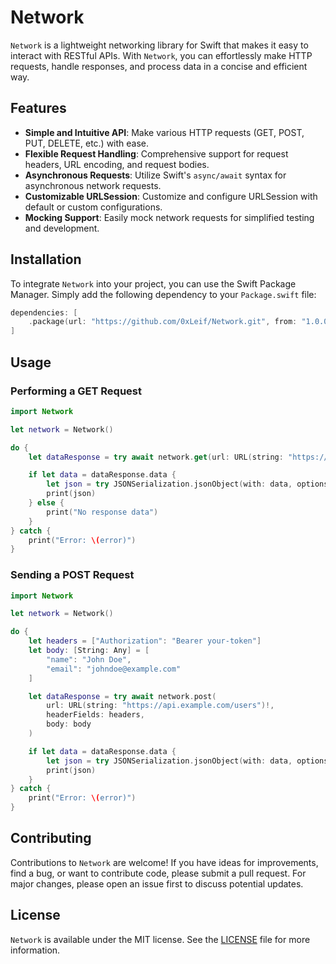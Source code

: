 # Network

`Network` is a lightweight networking library for Swift that makes it easy to interact with RESTful APIs. With `Network`, you can effortlessly make HTTP requests, handle responses, and process data in a concise and efficient way.

## Features

- **Simple and Intuitive API**: Make various HTTP requests (GET, POST, PUT, DELETE, etc.) with ease.
- **Flexible Request Handling**: Comprehensive support for request headers, URL encoding, and request bodies.
- **Asynchronous Requests**: Utilize Swift's `async/await` syntax for asynchronous network requests.
- **Customizable URLSession**: Customize and configure URLSession with default or custom configurations.
- **Mocking Support**: Easily mock network requests for simplified testing and development.

## Installation

To integrate `Network` into your project, you can use the Swift Package Manager. Simply add the following dependency to your `Package.swift` file:

```swift
dependencies: [
    .package(url: "https://github.com/0xLeif/Network.git", from: "1.0.0")
]
```

## Usage

### Performing a GET Request

```swift
import Network

let network = Network()

do {
    let dataResponse = try await network.get(url: URL(string: "https://api.example.com/posts")!)

    if let data = dataResponse.data {
        let json = try JSONSerialization.jsonObject(with: data, options: [])
        print(json)
    } else {
        print("No response data")
    }
} catch {
    print("Error: \(error)")
}
```

### Sending a POST Request

```swift
import Network

let network = Network()

do {
    let headers = ["Authorization": "Bearer your-token"]
    let body: [String: Any] = [
        "name": "John Doe",
        "email": "johndoe@example.com"
    ]

    let dataResponse = try await network.post(
        url: URL(string: "https://api.example.com/users")!,
        headerFields: headers,
        body: body
    )

    if let data = dataResponse.data {
        let json = try JSONSerialization.jsonObject(with: data, options: [])
        print(json)
    }
} catch {
    print("Error: \(error)")
}

```

## Contributing

Contributions to `Network` are welcome! If you have ideas for improvements, find a bug, or want to contribute code, please submit a pull request. For major changes, please open an issue first to discuss potential updates.

## License

`Network` is available under the MIT license. See the [LICENSE](https://github.com/0xLeif/Network/blob/main/LICENSE) file for more information.
